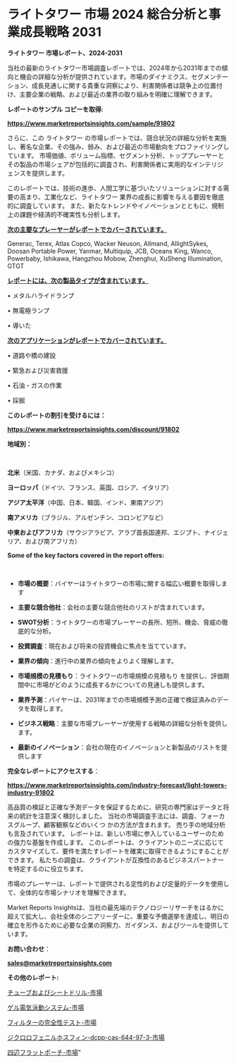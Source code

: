 # ライトタワー 市場 2024 総合分析と事業成長戦略 2031

<strong>ライトタワー 市場レポート、2024-2031</strong>

当社の最新のライトタワー市場調査レポートでは、2024年から2031年までの傾向と機会の詳細な分析が提供されています。市場のダイナミクス、セグメンテーション、成長見通しに関する貴重な洞察により、利害関係者は競争上の位置付け、主要企業の戦略、および最近の業界の取り組みを明確に理解できます。



<strong>レポートのサンプル コピーを取得:</strong> <a href=https://www.marketreportsinsights.com/sample/91802>

<strong><u>https://www.marketreportsinsights.com/sample/91802</u></strong></a>

さらに、この ライトタワー の市場レポートでは、競合状況の詳細な分析を実施し、著名な企業、その強み、弱み、および最近の市場動向をプロファイリングしています。 市場価値、ボリューム指標、セグメント分析、トッププレーヤーとその製品の市場シェアが包括的に調査され、利害関係者に実用的なインテリジェンスを提供します。

このレポートでは、技術の進歩、人間工学に基づいたソリューションに対する需要の高まり、工業化など、ライトタワー 業界の成長に影響を与える要因を徹底的に調査しています。 また、新たなトレンドやイノベーションとともに、規制上の課題や経済的不確実性も分析します。



<strong><u>次の主要なプレーヤーがレポートでカバーされています。</u></strong>

Generac, Terex, Atlas Copco, Wacker Neuson, Allmand, AllightSykes, Doosan Portable Power, Yanmar, Multiquip, JCB, Oceans King, Wanco, Powerbaby, Ishikawa, Hangzhou Mobow, Zhenghui, XuSheng Illumination, GTGT



<strong><u><b>レポートには、次の製品タイプが含まれています。</b></u></strong>

• メタルハライドランプ

• 無電極ランプ

• 導いた



<strong><u><b>次のアプリケーションがレポートでカバーされています。</b></u></strong>

• 道路や橋の建設

• 緊急および災害救援

• 石油・ガスの作業

• 採掘



<strong><b>このレポートの割引を受けるには：</b></strong>

<a href=https://www.marketreportsinsights.com/discount/91802>

<strong><u>https://www.marketreportsinsights.com/discount/91802</u></strong></a>



<strong>地域別：</strong>

<strong> </strong>



<strong>北米</strong>（米国、カナダ、およびメキシコ）



<strong>ヨーロッパ</strong>（ドイツ、フランス、英国、ロシア、イタリア）



<strong>アジア太平洋</strong>（中国、日本、韓国、インド、東南アジア）



<strong>南アメリカ</strong>（ブラジル、アルゼンチン、コロンビアなど）



<strong>中東およびアフリカ</strong>（サウジアラビア、アラブ首長国連邦、エジプト、ナイジェリア、および南アフリカ）



<strong>Some of the key factors covered in the report offers:</strong>

<strong> </strong>
<ul>
  <li>

<strong>市場の概要</strong>：バイヤーはライトタワーの市場に関する幅広い概要を取得します</li>
  <li>

<strong>主要な競合他社</strong>：会社の主要な競合他社のリストが含まれています。</li>
  <li>

<strong>SWOT分析</strong>：ライトタワーの市場プレーヤーの長所、短所、機会、脅威の徹底的な分析。</li>
  <li>

<strong>投資調査</strong>：現在および将来の投資機会に焦点を当てています。</li>
  <li>

<strong>業界の傾向</strong>：進行中の業界の傾向をよりよく理解します。</li>
  <li>

<strong>市場規模の見積もり</strong>：ライトタワーの市場規模の見積もり を提供し、評価期間中に市場がどのように成長するかについての見通しも提供します。</li>
  <li>

<strong>業界予測</strong>：バイヤーは、2031年までの市場規模予測の正確で検証済みのデータを取得します。</li>
  <li>

<strong>ビジネス戦略</strong>：主要な市場プレーヤーが使用する戦略の詳細な分析を提供します。</li>
  <li>

<strong>最新のイノベーション</strong>：会社の現在のイノベーションと新製品のリストを提供します</li>
</ul>


<strong>完全なレポートにアクセスする</strong>：

<a href=https://www.marketreportsinsights.com/industry-forecast/light-towers-industry-91802>

<strong><u>https://www.marketreportsinsights.com/industry-forecast/light-towers-industry-91802</u></strong></a>

高品質の検証と正確な予測データを保証するために、研究の専門家はデータと将来の統計を注意深く検討しました。 当社の市場調査手法には、調査、フォーカスグループ、顧客観察などのいくつ かの方法が含まれます。 売り手の地域分析も言及されています。 レポートは、新しい市場に参入しているユーザーのための強力な基盤を作成します。 このレポートは、クライアントのニーズに応じてカスタマイズして、要件を満たすレポートを確実に取得できるようにすることができます。 私たちの調査は、クライアントが互換性のあるビジネスパートナーを特定するのに役立ちます。

市場のプレーヤーは、レポートで提供される定性的および定量的データを使用して、全体的な市場シナリオを理解できます。

Market Reports Insightsは、当社の最先端のテクノロジーリサーチをはるかに超えて拡大し、会社全体のシニアリーダーに、重要な予備選挙を達成し、明日の確立を形作るために必要な企業の洞察力、ガイダンス、およびツールを提供しています。



<strong><b>お問い合わせ</b></strong>：

<a href=mailto:sales@marketreportsinsights.com>

<strong><u>sales@marketreportsinsights.com</u></strong></a>



<strong>その他のレポート:</strong>

<a href=https://www.linkedin.com/pulse/チューブおよびシートドリル-市場-2023-swot-分析と成長率-2030-6ul9f/>チューブおよびシートドリル-市場</a>

<a href=https://www.linkedin.com/pulse/ゲル電気泳動システム-市場-2023-総利益と主要ベンダー-2030-pr-news-hub-7bsmf/>ゲル電気泳動システム-市場</a>

<a href=https://www.linkedin.com/pulse/フィルターの完全性テスト-市場-2023-収益と成長ドライバー-2030-1xazc/>フィルターの完全性テスト-市場</a>

<a href=https://www.linkedin.com/pulse/ジクロロフェニルホスフィン-dcpp-cas-644-97-3-市場-ukqtf/>ジクロロフェニルホスフィン-dcpp-cas-644-97-3-市場</a>

<a href=https://www.linkedin.com/pulse/四辺フラットポーチ-市場-2023-年のダイナミクスとビジネストレンド-2030-wc3lf/>四辺フラットポーチ-市場</a>"
